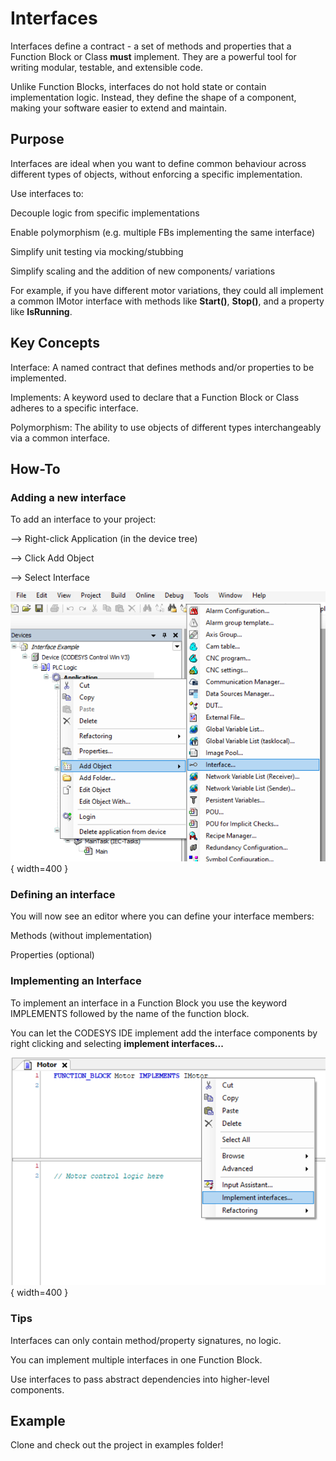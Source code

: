 # Interfaces

Interfaces define a contract - a set of methods and properties that a Function Block or Class **must** implement. They are a powerful tool for writing modular, testable, and extensible code.

Unlike Function Blocks, interfaces do not hold state or contain implementation logic. Instead, they define the shape of a component, making your software easier to extend and maintain.

## Purpose

Interfaces are ideal when you want to define common behaviour across different types of objects, without enforcing a specific implementation.

Use interfaces to:

Decouple logic from specific implementations

Enable polymorphism (e.g. multiple FBs implementing the same interface)

Simplify unit testing via mocking/stubbing

Simplify scaling and the addition of new components/ variations

For example, if you have different motor variations, they could all implement a common IMotor interface with methods like **Start()**, **Stop()**, and a property like **IsRunning**.

## Key Concepts

Interface: A named contract that defines methods and/or properties to be implemented.

Implements: A keyword used to declare that a Function Block or Class adheres to a specific interface.

Polymorphism: The ability to use objects of different types interchangeably via a common interface.

## How-To

### Adding a new interface

To add an interface to your project:

--> Right-click Application (in the device tree)

--> Click Add Object

--> Select Interface


![Insert POU](docs/private/images/Interfaces/add-interface.png){ width=400 }


### Defining an interface

You will now see an editor where you can define your interface members:

Methods (without implementation)

Properties (optional)

### Implementing an Interface

To implement an interface in a Function Block you use the keyword IMPLEMENTS followed by the name of the function block.

You can let the CODESYS IDE implement add the interface components by right clicking and selecting **implement interfaces...**

![Insert POU](docs/private/images/Interfaces/implement.png){ width=400 }

### Tips

Interfaces can only contain method/property signatures, no logic.

You can implement multiple interfaces in one Function Block.

Use interfaces to pass abstract dependencies into higher-level components.

## Example

Clone and check out the project in examples folder!